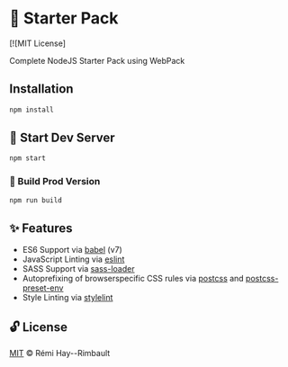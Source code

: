 # 🏁 Starter Pack

[![MIT License]

Complete NodeJS Starter Pack using WebPack

## Installation

```sh
npm install
```

## 🚧 Start Dev Server

```sh
npm start
```

### 🚩 Build Prod Version

```sh
npm run build
```

## ✨ Features

- ES6 Support via [babel](https://babeljs.io/) (v7)
- JavaScript Linting via [eslint](https://eslint.org/)
- SASS Support via [sass-loader](https://github.com/jtangelder/sass-loader)
- Autoprefixing of browserspecific CSS rules via [postcss](https://postcss.org/) and [postcss-preset-env](https://github.com/csstools/postcss-preset-env)
- Style Linting via [stylelint](https://stylelint.io/)

## 🔓 License

[MIT](LICENSE) © Rémi Hay--Rimbault
